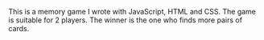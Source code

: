 This is a memory game I wrote with JavaScript, HTML and CSS.
The game is suitable for 2 players.
The winner is the one who finds more pairs of cards.


